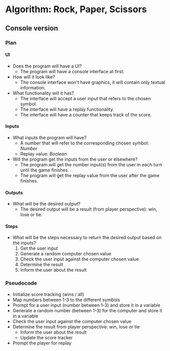 # Algorithm: Rock, Paper, Scissors

## Console version

### Plan

#### UI

- Does the program will have a UI?
  - The program will have a console interface at first.
- How will it look like?
  - The console interface won't have graphics, it will contain only textual information.
- What functionality will it has?
  - The interface will accept a user input that refers to the chosen symbol.
  - The interface will have a replay functionality.
  - The interface will have a counter that keeps track of the score.

#### Inputs

- What inputs the program will have?
  - A number that will refer to the corresponding chosen symbol: _Number_
  - Replay value: _Boolean_
- Will the program get the inputs from the user or elsewhere?
  - The program will get the number input(s) from the user in each turn until the game finishes.
  - The program will get the replay value from the user after the game finishes.

#### Outputs

- What will be the desired output?
  - The desired output will be a result (from player perspective): win, lose or tie.

#### Steps

- What will be the steps necessary to return the desired output based on the inputs?
  1. Get the user input
  2. Generate a random computer chosen value
  3. Check the user input against the computer chosen value
  4. Determine the result
  5. Inform the user about the result

### Pseudocode

- Initialize score tracking (wins / all)
- Map numbers between 1-3 to the different symbols
- Prompt for a user input (number between 1-3) and store it in a variable
- Generate a random number (between 1-3) for the computer and store it in a variable
- Check the user input against the computer chosen value
- Determine the result from player perspective: win, lose or tie
  - Inform the user about the result
  - Update the score tracker
- Prompt the player for replay
